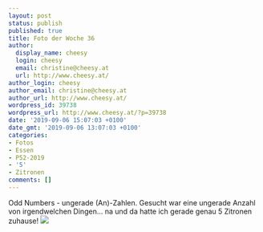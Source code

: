 ```yaml
---
layout: post
status: publish
published: true
title: Foto der Woche 36
author:
  display_name: cheesy
  login: cheesy
  email: christine@cheesy.at
  url: http://www.cheesy.at/
author_login: cheesy
author_email: christine@cheesy.at
author_url: http://www.cheesy.at/
wordpress_id: 39738
wordpress_url: http://www.cheesy.at/?p=39738
date: '2019-09-06 15:07:03 +0100'
date_gmt: '2019-09-06 13:07:03 +0100'
categories:
- Fotos
- Essen
- P52-2019
- '5'
- Zitronen
comments: []
---
```

Odd Numbers - ungerade (An)-Zahlen. Gesucht war eine ungerade Anzahl von irgendwelchen Dingen... na und da hatte ich gerade genau 5 Zitronen zuhause!
[![](http://www.cheesy.at/wp-content/uploads/36-52-Odd-Numbers.jpg)](http://www.cheesy.at/fotos/spiele/projekt365-und-andere-projekte/project-52-wochen-in-2019/)
